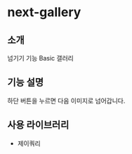 # next-gallery

<h2>소개</h2>
<p>넘기기 기능 Basic 갤러리</p>

<h2>기능 설명</h2>
<p>하단 버튼을 누르면 다음 이미지로 넘어갑니다.</p>

<h2>사용 라이브러리</h2>
<ul><li>제이쿼리</li></ul>
